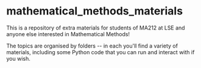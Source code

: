 # mathematical_methods_materials


This is a repository of extra materials for students of MA212 at LSE and anyone else interested in Mathematical Methods!

The topics are organised by folders -- in each you'll find a variety of materials, including some Python code that you can run and interact with if you wish.

